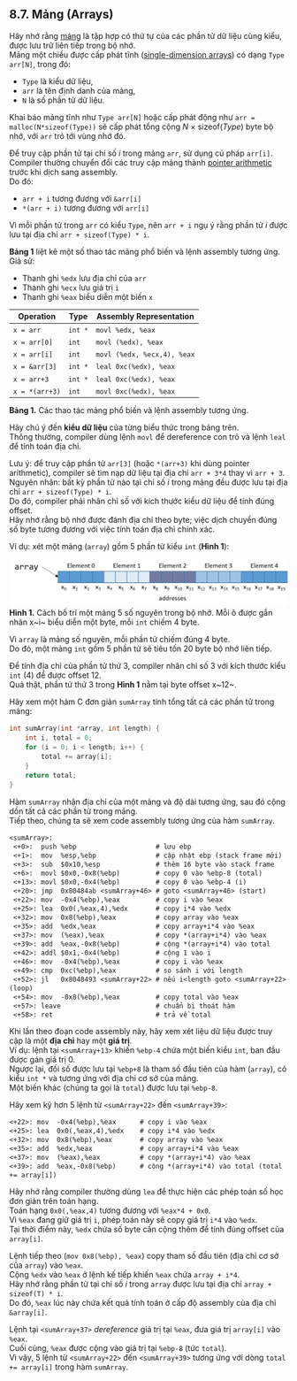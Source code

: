 ## 8.7. Mảng (Arrays)

Hãy nhớ rằng [mảng](../C1-C_intro/arrays_strings.html#_introduction_to_arrays) là tập hợp có thứ tự của các phần tử dữ liệu cùng kiểu, được lưu trữ liên tiếp trong bộ nhớ.  
Mảng một chiều được cấp phát tĩnh ([single-dimension arrays](../C2-C_depth/arrays.html#_single_dimensional_arrays)) có dạng `Type arr[N]`, trong đó:

- `Type` là kiểu dữ liệu,
- `arr` là tên định danh của mảng,
- `N` là số phần tử dữ liệu.

Khai báo mảng tĩnh như `Type arr[N]` hoặc cấp phát động như `arr = malloc(N*sizeof(Type))` sẽ cấp phát tổng cộng *N* × sizeof(*Type*) byte bộ nhớ, với `arr` trỏ tới vùng nhớ đó.

Để truy cập phần tử tại chỉ số *i* trong mảng `arr`, sử dụng cú pháp `arr[i]`.  
Compiler thường chuyển đổi các truy cập mảng thành [pointer arithmetic](../C2-C_depth/pointers.html#_pointer_variables) trước khi dịch sang assembly.  
Do đó:

- `arr + i` tương đương với `&arr[i]`
- `*(arr + i)` tương đương với `arr[i]`

Vì mỗi phần tử trong `arr` có kiểu `Type`, nên `arr + i` ngụ ý rằng phần tử *i* được lưu tại địa chỉ `arr + sizeof(Type) * i`.

**Bảng 1** liệt kê một số thao tác mảng phổ biến và lệnh assembly tương ứng.  
Giả sử:

- Thanh ghi `%edx` lưu địa chỉ của `arr`
- Thanh ghi `%ecx` lưu giá trị `i`
- Thanh ghi `%eax` biểu diễn một biến `x`

| Operation        | Type     | Assembly Representation |
|------------------|----------|-------------------------|
| `x = arr`        | `int *`  | `movl %edx, %eax`        |
| `x = arr[0]`     | `int`    | `movl (%edx), %eax`      |
| `x = arr[i]`     | `int`    | `movl (%edx, %ecx,4), %eax` |
| `x = &arr[3]`    | `int *`  | `leal 0xc(%edx), %eax`   |
| `x = arr+3`      | `int *`  | `leal 0xc(%edx), %eax`   |
| `x = *(arr+3)`   | `int`    | `movl 0xc(%edx), %eax`   |

**Bảng 1.** Các thao tác mảng phổ biến và lệnh assembly tương ứng.

Hãy chú ý đến **kiểu dữ liệu** của từng biểu thức trong bảng trên.  
Thông thường, compiler dùng lệnh `movl` để dereference con trỏ và lệnh `leal` để tính toán địa chỉ.

Lưu ý: để truy cập phần tử `arr[3]` (hoặc `*(arr+3)` khi dùng pointer arithmetic), compiler sẽ tìm nạp dữ liệu tại địa chỉ `arr + 3*4` thay vì `arr + 3`.  
Nguyên nhân: bất kỳ phần tử nào tại chỉ số *i* trong mảng đều được lưu tại địa chỉ `arr + sizeof(Type) * i`.  
Do đó, compiler phải nhân chỉ số với kích thước kiểu dữ liệu để tính đúng offset.  
Hãy nhớ rằng bộ nhớ được đánh địa chỉ theo byte; việc dịch chuyển đúng số byte tương đương với việc tính toán địa chỉ chính xác.

Ví dụ: xét một mảng (`array`) gồm 5 phần tử kiểu `int` (**Hình 1**):

![Each integer in the array requires four bytes.](_images/arrayFig.png)  
**Hình 1.** Cách bố trí một mảng 5 số nguyên trong bộ nhớ. Mỗi ô được gắn nhãn x~i~ biểu diễn một byte, mỗi `int` chiếm 4 byte.

Vì `array` là mảng số nguyên, mỗi phần tử chiếm đúng 4 byte.  
Do đó, một mảng `int` gồm 5 phần tử sẽ tiêu tốn 20 byte bộ nhớ liên tiếp.

Để tính địa chỉ của phần tử thứ 3, compiler nhân chỉ số 3 với kích thước kiểu `int` (4) để được offset 12.  
Quả thật, phần tử thứ 3 trong **Hình 1** nằm tại byte offset x~12~.

Hãy xem một hàm C đơn giản `sumArray` tính tổng tất cả các phần tử trong mảng:

```c
int sumArray(int *array, int length) {
    int i, total = 0;
    for (i = 0; i < length; i++) {
        total += array[i];
    }
    return total;
}
```

Hàm `sumArray` nhận địa chỉ của một mảng và độ dài tương ứng, sau đó cộng dồn tất cả các phần tử trong mảng.  
Tiếp theo, chúng ta sẽ xem code assembly tương ứng của hàm `sumArray`.


```
<sumArray>:
 <+0>:  push %ebp                    # lưu ebp
 <+1>:  mov  %esp,%ebp               # cập nhật ebp (stack frame mới)
 <+3>:  sub  $0x10,%esp              # thêm 16 byte vào stack frame
 <+6>:  movl $0x0,-0x8(%ebp)         # copy 0 vào %ebp-8 (total)
 <+13>: movl $0x0,-0x4(%ebp)         # copy 0 vào %ebp-4 (i)
 <+20>: jmp  0x80484ab <sumArray+46> # goto <sumArray+46> (start)
 <+22>: mov  -0x4(%ebp),%eax         # copy i vào %eax
 <+25>: lea  0x0(,%eax,4),%edx       # copy i*4 vào %edx
 <+32>: mov  0x8(%ebp),%eax          # copy array vào %eax
 <+35>: add  %edx,%eax               # copy array+i*4 vào %eax
 <+37>: mov  (%eax),%eax             # copy *(array+i*4) vào %eax
 <+39>: add  %eax,-0x8(%ebp)         # cộng *(array+i*4) vào total
 <+42>: addl $0x1,-0x4(%ebp)         # cộng 1 vào i
 <+46>: mov  -0x4(%ebp),%eax         # copy i vào %eax
 <+49>: cmp  0xc(%ebp),%eax          # so sánh i với length
 <+52>: jl   0x8048493 <sumArray+22> # nếu i<length goto <sumArray+22> (loop)
 <+54>: mov  -0x8(%ebp),%eax         # copy total vào %eax
 <+57>: leave                        # chuẩn bị thoát hàm
 <+58>: ret                          # trả về total
```

Khi lần theo đoạn code assembly này, hãy xem xét liệu dữ liệu được truy cập là một **địa chỉ** hay một **giá trị**.  
Ví dụ: lệnh tại `<sumArray+13>` khiến `%ebp-4` chứa một biến kiểu `int`, ban đầu được gán giá trị 0.  
Ngược lại, đối số được lưu tại `%ebp+8` là tham số đầu tiên của hàm (`array`), có kiểu `int *` và tương ứng với địa chỉ cơ sở của mảng.  
Một biến khác (chúng ta gọi là `total`) được lưu tại `%ebp-8`.

Hãy xem kỹ hơn 5 lệnh từ `<sumArray+22>` đến `<sumArray+39>`:

```
<+22>: mov  -0x4(%ebp),%eax      # copy i vào %eax
<+25>: lea  0x0(,%eax,4),%edx    # copy i*4 vào %edx
<+32>: mov  0x8(%ebp),%eax       # copy array vào %eax
<+35>: add  %edx,%eax            # copy array+i*4 vào %eax
<+37>: mov  (%eax),%eax          # copy *(array+i*4) vào %eax
<+39>: add  %eax,-0x8(%ebp)      # cộng *(array+i*4) vào total (total += array[i])
```

Hãy nhớ rằng compiler thường dùng `lea` để thực hiện các phép toán số học đơn giản trên toán hạng.  
Toán hạng `0x0(,%eax,4)` tương đương với `%eax*4 + 0x0`.  
Vì `%eax` đang giữ giá trị `i`, phép toán này sẽ copy giá trị `i*4` vào `%edx`.  
Tại thời điểm này, `%edx` chứa số byte cần cộng thêm để tính đúng offset của `array[i]`.

Lệnh tiếp theo (`mov 0x8(%ebp), %eax`) copy tham số đầu tiên (địa chỉ cơ sở của `array`) vào `%eax`.  
Cộng `%edx` vào `%eax` ở lệnh kế tiếp khiến `%eax` chứa `array + i*4`.  
Hãy nhớ rằng phần tử tại chỉ số *i* trong `array` được lưu tại địa chỉ `array + sizeof(T) * i`.  
Do đó, `%eax` lúc này chứa kết quả tính toán ở cấp độ assembly của địa chỉ `&array[i]`.

Lệnh tại `<sumArray+37>` *dereference* giá trị tại `%eax`, đưa giá trị `array[i]` vào `%eax`.  
Cuối cùng, `%eax` được cộng vào giá trị tại `%ebp-8` (tức `total`).  
Vì vậy, 5 lệnh từ `<sumArray+22>` đến `<sumArray+39>` tương ứng với dòng `total += array[i]` trong hàm `sumArray`.